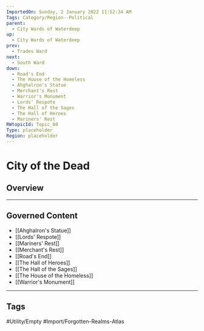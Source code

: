 ```yaml
---
ImportedOn: Sunday, 2 January 2022 11:52:34 AM
Tags: Category/Region--Political
parent:
  - City Wards of Waterdeep
up:
  - City Wards of Waterdeep
prev:
  - Trades Ward
next:
  - South Ward
down:
  - Road's End
  - The House of the Homeless
  - Ahghalron's Statue
  - Merchant's Rest
  - Warrior's Monument
  - Lords' Respote
  - The Hall of the Sages
  - The Hall of Heroes
  - Mariners' Rest
RWtopicId: Topic_80
Type: placeholder
Region: placeholder
---
```

# City of the Dead
## Overview
---
## Governed Content
- [[Ahghalron's Statue]]
- [[Lords' Respote]]
- [[Mariners' Rest]]
- [[Merchant's Rest]]
- [[Road's End]]
- [[The Hall of Heroes]]
- [[The Hall of the Sages]]
- [[The House of the Homeless]]
- [[Warrior's Monument]]


---
## Tags
#Utility/Empty #Import/Forgotten-Realms-Atlas

